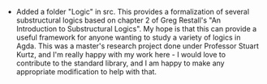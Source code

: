 * Added a folder "Logic" in src. This provides a formalization of several substructural logics based on chapter 2 of Greg Restall's "An Introduction to Substructural Logics". My hope is that this can provide a useful framework for anyone wanting to study a variety of logics in Agda. This was a master's research project done under Professor Stuart Kurtz, and I'm really happy with my work here - I would love to contribute to the standard library, and I am happy to make any appropriate modification to help with that.

